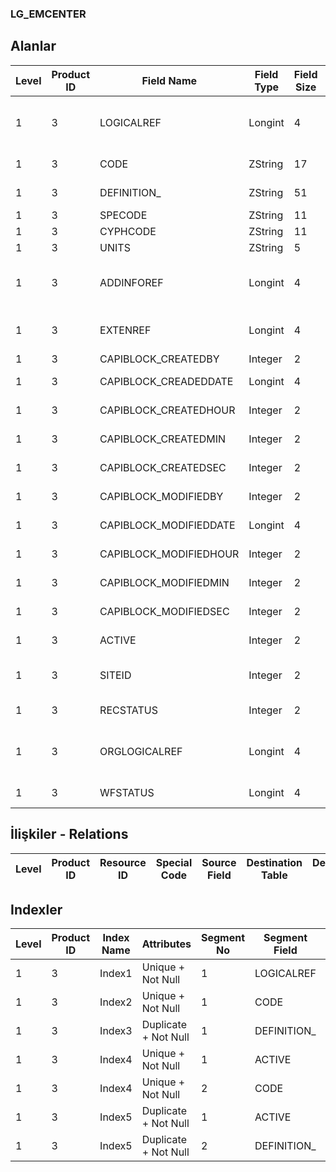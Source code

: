 ### LG_EMCENTER

## Alanlar

**Level**|**Product ID**|**Field Name**|**Field Type**|**Field Size**|**Field Offset**|**Türkçe Açıklama**|**Expression**
-----|-----|-----|-----|-----|-----|-----|-----
1|3|LOGICALREF|Longint|4|0|Masraf Merkezi Log. Ref.|Overhead Pool Logical Reference
1|3|CODE|ZString|17|4|Genel gider kodu|Overhead Code
1|3|DEFINITION_|ZString|51|21|Genel gider açıklaması|Overhead Description
1|3|SPECODE|ZString|11|72|Özel Kod|Aux. Code
1|3|CYPHCODE|ZString|11|83|Yetki Kodu|Auth. Code
1|3|UNITS|ZString|5|94|Birim|Unit
1|3|ADDINFOREF|Longint|4|99|Ek Bilgi Ref.|Data Extension File Reference
1|3|EXTENREF|Longint|4|103|Dosya Uzantısı Referansı|Extension File Reference
1|3|CAPIBLOCK_CREATEDBY|Integer|2|107|Oluşturan|Created By
1|3|CAPIBLOCK_CREADEDDATE|Longint|4|109|Oluşturulma Tarihi|Created Date
1|3|CAPIBLOCK_CREATEDHOUR|Integer|2|113|Oluşturulma Saati|Created Hour
1|3|CAPIBLOCK_CREATEDMIN|Integer|2|115|Oluşturulma Dakikası|Created Minute
1|3|CAPIBLOCK_CREATEDSEC|Integer|2|117|Oluşturulma Saniyesi|Created Second
1|3|CAPIBLOCK_MODIFIEDBY|Integer|2|119|Değiştiren|Modified By
1|3|CAPIBLOCK_MODIFIEDDATE|Longint|4|121|Değiştirilme Tarihi|Modified Date
1|3|CAPIBLOCK_MODIFIEDHOUR|Integer|2|125|Değiştirilme Saati|Modified Hour
1|3|CAPIBLOCK_MODIFIEDMIN|Integer|2|127|Değiştirilme Dakikası|Modified Minute
1|3|CAPIBLOCK_MODIFIEDSEC|Integer|2|129|Değiştirilme Saniyesi|Modified Second
1|3|ACTIVE|Integer|2|131|Kullanım durumu|Usage Status
1|3|SITEID|Integer|2|133|Veri Merkezi|Data Processing Site
1|3|RECSTATUS|Integer|2|135|Kayıt Durumu|Record Status
1|3|ORGLOGICALREF|Longint|4|137|Orijinal Kayıt Log. Ref.|Original Record Logical Reference
1|3|WFSTATUS|Longint|4|141|Kullanımda Değil|Not In Use

## İlişkiler - Relations

**Level**|**Product ID**|**Resource ID**|**Special Code**|**Source Field**|**Destination Table**|**Destination Field**|**Relation Type**|**Extra Condition**
-----|-----|-----|-----|-----|-----|-----|-----|-----

## Indexler

**Level**|**Product ID**|**Index Name**|**Attributes**|**Segment No**|**Segment Field**|**Sense**
-----|-----|-----|-----|-----|-----|-----
1|3|Index1|Unique + Not Null|1|LOGICALREF|Ascending
1|3|Index2|Unique + Not Null|1|CODE|Ascending
1|3|Index3|Duplicate + Not Null|1|DEFINITION_|Ascending
1|3|Index4|Unique + Not Null|1|ACTIVE|Ascending
1|3|Index4|Unique + Not Null|2|CODE|Ascending
1|3|Index5|Duplicate + Not Null|1|ACTIVE|Ascending
1|3|Index5|Duplicate + Not Null|2|DEFINITION_|Ascending
